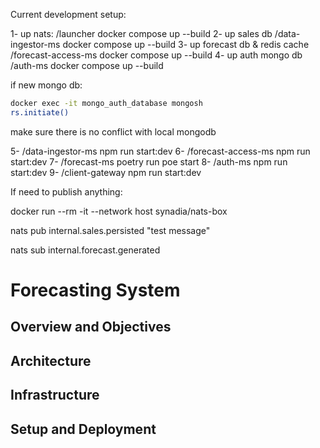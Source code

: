 Current development setup:

1- up nats: /launcher docker compose up --build
2- up sales db /data-ingestor-ms docker compose up --build
3- up forecast db & redis cache /forecast-access-ms docker compose up --build
4- up auth mongo db /auth-ms docker compose up --build

if new mongo db:
```bash
docker exec -it mongo_auth_database mongosh
rs.initiate()
```
make sure there is no conflict with local mongodb

5- /data-ingestor-ms npm run start:dev
6- /forecast-access-ms npm run start:dev
7- /forecast-ms poetry run poe start
8- /auth-ms npm run start:dev
9- /client-gateway npm run start:dev


If need to publish anything:

docker run --rm -it --network host synadia/nats-box

nats pub internal.sales.persisted "test message"

nats sub internal.forecast.generated


# Forecasting System

## Overview and Objectives

## Architecture

## Infrastructure

## Setup and Deployment
